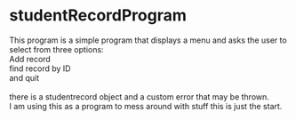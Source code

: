 # studentRecordProgram

This program is a simple program that displays a menu and asks the user to select from three options:  
Add record  
find record by ID  
and quit  
<br>
there is a studentrecord object and a custom error that may be thrown.  
I am using this as a program to mess around with stuff this is just the start.